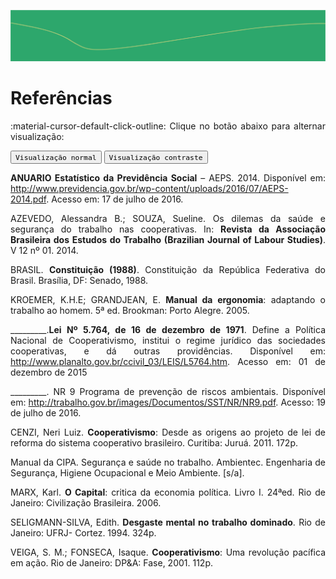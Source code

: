 
![Legenda](../img/capa_capitulo.png)

# **Referências**

:material-cursor-default-click-outline: Clique no botão abaixo para alternar visualização:

<div class="tx-switch">
  <button data-md-color-scheme="default"><code>Visualização normal</code></button>
  <button data-md-color-scheme="slate"><code>Visualização contraste</code></button>
</div>

<script>
  var buttons = document.querySelectorAll("button[data-md-color-scheme]")
  buttons.forEach(function(button) {
    button.addEventListener("click", function() {
      var attr = this.getAttribute("data-md-color-scheme")
      document.body.setAttribute("data-md-color-scheme", attr)
      var name = document.querySelector("#__code_0 code span:nth-child(7)")
      name.textContent = attr
    })
  })
</script>

<style>
body {text-align: justify}
div.a {
  text-indent: 50px;
}
p.recuo {
  padding-left: 130px;
  font-size: small;
  text-align: justify;
}
</style>

**ANUARIO Estatístico da Previdência Social** – AEPS. 2014. Disponível em: http://www.previdencia.gov.br/wp-content/uploads/2016/07/AEPS-2014.pdf. Acesso em: 17 de julho de 2016.
 
AZEVEDO, Alessandra B.; SOUZA, Sueline. Os dilemas da saúde e segurança do trabalho nas cooperativas. In: **Revista da Associação Brasileira dos Estudos do Trabalho (Brazilian Journal of Labour Studies)**. V 12 nº 01. 2014. 
 
BRASIL. **Constituição (1988)**. Constituição da República Federativa do Brasil. Brasília, DF: Senado, 1988.

KROEMER, K.H.E; GRANDJEAN, E. **Manual da ergonomia**: adaptando o trabalho ao homem. 5ª ed. Brookman: Porto Alegre. 2005.

_________.**Lei Nº 5.764, de 16 de dezembro de 1971**. Define a Política Nacional de Cooperativismo, institui o regime jurídico das sociedades cooperativas, e dá outras providências. Disponível em: http://www.planalto.gov.br/ccivil_03/LEIS/L5764.htm. Acesso em: 01 de dezembro de 2015

_________. NR 9 Programa de prevenção de riscos ambientais. Disponível em: http://trabalho.gov.br/images/Documentos/SST/NR/NR9.pdf. Acesso: 19 de julho de 2016.

CENZI, Neri Luiz. **Cooperativismo**: Desde as origens ao projeto de lei de reforma do sistema cooperativo brasileiro. Curitiba: Juruá. 2011. 172p.

Manual da CIPA. Segurança e saúde no trabalho. Ambientec. Engenharia de Segurança, Higiene Ocupacional e Meio Ambiente. [s/a].

MARX, Karl. **O Capital**: critica da economia política. Livro I. 24ªed. Rio de Janeiro: Civilização Brasileira. 2006.

SELIGMANN-SILVA, Edith. **Desgaste mental no trabalho dominado**. Rio de Janeiro: UFRJ- Cortez. 1994. 324p.

VEIGA, S. M.; FONSECA, Isaque. **Cooperativismo**: Uma revolução pacífica em ação. Rio de Janeiro: DP\&A: Fase, 2001. 112p.